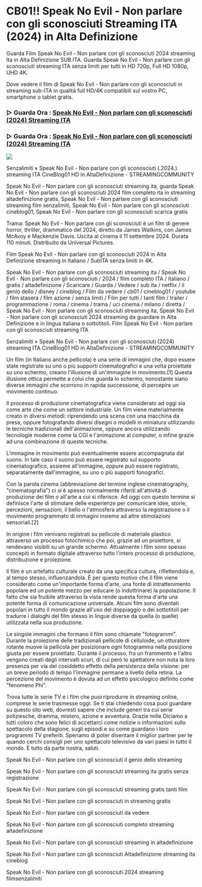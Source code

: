 # CB01!! Speak No Evil - Non parlare con gli sconosciuti Streaming ITA (2024) in Alta Definizione

Guarda Film Speak No Evil - Non parlare con gli sconosciuti 2024 streaming Ita in Alta Definizione SUB ITA. Guarda Speak No Evil - Non parlare con gli sconosciuti streaming ITA senza limiti per tutti in HD 720p, Full HD 1080p, UHD 4K.

Dove vedere il film di Speak No Evil - Non parlare con gli sconosciuti in streaming sub-ITA in qualità full HD/4K compatibili sul vostro PC, smartphone o tablet gratis.

### ▷ Guarda Ora : [Speak No Evil - Non parlare con gli sconosciuti (2024) Streaming ITA](https://t.co/wpITW3EgHW)

### ▷ Guarda Ora : [Speak No Evil - Non parlare con gli sconosciuti (2024) Streaming ITA](https://t.co/wpITW3EgHW)

<p dir="auto"><a href="https://t.co/wpITW3EgHW" title="PLAYHD" rel="nofollow"><img src="https://i.imgur.com/jhNGoEt.gif" style="max-width: 100%;"></a></p>

Senzalimiti » Speak No Evil - Non parlare con gli sconosciuti (.2024.) streaming ITA CineBlog01 HD in AltaDefinizione - STREAMINGCOMMUNITY

Speak No Evil - Non parlare con gli sconosciuti streaming ita, guarda Speak No Evil - Non parlare con gli sconosciuti 2024 film completo ita in streaming altadefinizione gratis, Speak No Evil - Non parlare con gli sconosciuti streaming film senzalimiti, Speak No Evil - Non parlare con gli sconosciuti cineblog01, Speak No Evil - Non parlare con gli sconosciuti scarica gratis

Trama: Speak No Evil - Non parlare con gli sconosciuti è un film di genere horror, thriller, drammatico del 2024, diretto da James Watkins, con James McAvoy e Mackenzie Davis. Uscita al cinema il 11 settembre 2024. Durata 110 minuti. Distribuito da Universal Pictures.

Film Speak No Evil - Non parlare con gli sconosciuti 2024 in Alta Definizione streaming in Italiano / SubITA senza limiti in 4K.

Speak No Evil - Non parlare con gli sconosciuti streaming ita / Speak No Evil - Non parlare con gli sconosciuti / 2024 / film completo ITA / italiano / gratis / altadefinizione / Scaricare / Guarda / Vedere / sub ita / netflix / il genio dello / disney / cineblog / Film da vedere / cb01 / cineblog01 / youtube / film stasera / film azione / senza limiti / Film per tutti / tanti film / trailer / programmazione / roma / cinema / trama / uci cinema / milano / diretta / Speak No Evil - Non parlare con gli sconosciuti streaming ita, Speak No Evil - Non parlare con gli sconosciuti 2024 streaming da guardare in Alta Definizione e in lingua italiana o sottotitoli. Film Speak No Evil - Non parlare con gli sconosciuti streaming ITA

Senzalimiti » Speak No Evil - Non parlare con gli sconosciuti (2024) streaming ITA CineBlog01 HD in AltaDefinizione - STREAMINGCOMMUNITY

Un film (in Italiano anche pellicola) è una serie di immagini che, dopo essere state registrate su uno o più supporti cinematografici e una volta proiettate su uno schermo, creano l'illusione di un'immagine in movimento.[1] Questa illusione ottica permette a colui che guarda lo schermo, nonostante siano diverse immagini che scorrono in rapida successione, di percepire un movimento continuo.

Il processo di produzione cinematografica viene considerato ad oggi sia come arte che come un settore industriale. Un film viene materialmente creato in diversi metodi: riprendendo una scena con una macchina da presa, oppure fotografando diversi disegni o modelli in miniatura utilizzando le tecniche tradizionali dell'animazione, oppure ancora utilizzando tecnologie moderne come la CGI e l'animazione al computer, o infine grazie ad una combinazione di queste tecniche.

L'immagine in movimento può eventualmente essere accompagnata dal suono. In tale caso il suono può essere registrato sul supporto cinematografico, assieme all'immagine, oppure può essere registrato, separatamente dall'immagine, su uno o più supporti fonografici.

Con la parola cinema (abbreviazione del termine inglese cinematography, "cinematografia") ci si è spesso normalmente riferiti all'attività di produzione dei film o all'arte a cui si riferisce. Ad oggi con questo termine si definisce l'arte di stimolare delle esperienze per comunicare idee, storie, percezioni, sensazioni, il bello o l'atmosfera attraverso la registrazione o il movimento programmato di immagini insieme ad altre stimolazioni sensoriali.[2]

In origine i film venivano registrati su pellicole di materiale plastico attraverso un processo fotochimico che poi, grazie ad un proiettore, si rendevano visibili su un grande schermo. Attualmente i film sono spesso concepiti in formato digitale attraverso tutto l'intero processo di produzione, distribuzione e proiezione.

Il film è un artefatto culturale creato da una specifica cultura, riflettendola e, al tempo stesso, influenzandola. È per questo motivo che il film viene considerato come un'importante forma d'arte, una fonte di intrattenimento popolare ed un potente mezzo per educare (o indottrinare) la popolazione. Il fatto che sia fruibile attraverso la vista rende questa forma d'arte una potente forma di comunicazione universale. Alcuni film sono diventati popolari in tutto il mondo grazie all'uso del doppiaggio o dei sottotitoli per tradurre i dialoghi del film stesso in lingue diverse da quella (o quelle) utilizzata nella sua produzione.

Le singole immagini che formano il film sono chiamate "fotogrammi". Durante la proiezione delle tradizionali pellicole di celluloide, un otturatore rotante muove la pellicola per posizionare ogni fotogramma nella posizione giusta per essere proiettato. Durante il processo, fra un frammento e l'altro vengono creati degli intervalli scuri, di cui però lo spettatore non nota la loro presenza per via del cosiddetto effetto della persistenza della visione: per un breve periodo di tempo l'immagine permane a livello della retina. La percezione del movimento è dovuta ad un effetto psicologico definito come "fenomeno Phi".

Trova tutte le serie TV e i film che puoi riprodurre in streaming online, comprese le serie trasmesse oggi. Se ti stai chiedendo cosa puoi guardare su questo sito web, dovresti sapere che include generi tra cui serie poliziesche, dramma, mistero, azione e avventura. Grazie mille Diciamo a tutti coloro che sono felici di accettarci come notizie o informazioni sullo spettacolo della stagione, sugli episodi e su come guardano i loro programmi TV preferiti. Speriamo di poter diventare il miglior partner per te quando cerchi consigli per uno spettacolo televisivo da vari paesi in tutto il mondo. È tutto da parte nostra, saluti. 

Speak No Evil - Non parlare con gli sconosciuti il genio dello streaming

Speak No Evil - Non parlare con gli sconosciuti streaming ita gratis senza registrazione

Speak No Evil - Non parlare con gli sconosciuti streaming gratis tanti film

Speak No Evil - Non parlare con gli sconosciuti in streaming gratis

Speak No Evil - Non parlare con gli sconosciuti da vedere

Speak No Evil - Non parlare con gli sconosciuti completo streaming altadefinizione

Speak No Evil - Non parlare con gli sconosciuti streaming in altadefinizione

Speak No Evil - Non parlare con gli sconosciuti Altadefinizione streaming ita cineblog

Speak No Evil - Non parlare con gli sconosciuti 2024 streaming filmsenzalimiti
